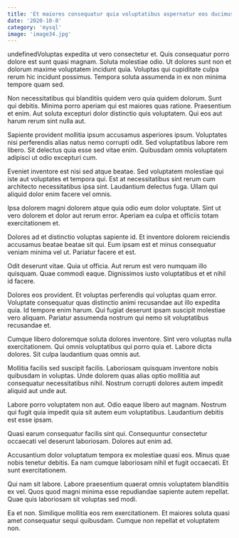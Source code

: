 ```yaml
---
title: 'Et maiores consequatur quia voluptatibus aspernatur eos ducimus nulla voluptatibus.'
date: '2020-10-8'
category: 'mysql'
image: 'image34.jpg'
---
```


undefinedVoluptas expedita ut vero consectetur et. Quis consequatur porro dolore est sunt quasi magnam. Soluta molestiae odio. Ut dolores sunt non et dolorum maxime voluptatem incidunt quia. Voluptas qui cupiditate culpa rerum hic incidunt possimus. Tempora soluta assumenda in ex non minima tempore quam sed.
 Non necessitatibus qui blanditiis quidem vero quia quidem dolorum. Sunt qui debitis. Minima porro aperiam qui est maiores quas ratione. Praesentium et enim. Aut soluta excepturi dolor distinctio quis voluptatem. Qui eos aut harum rerum sint nulla aut.
 Sapiente provident mollitia ipsum accusamus asperiores ipsum. Voluptates nisi perferendis alias natus nemo corrupti odit. Sed voluptatibus labore rem libero. Sit delectus quia esse sed vitae enim. Quibusdam omnis voluptatem adipisci ut odio excepturi cum.

Eveniet inventore est nisi sed atque beatae. Sed voluptatem molestiae qui iste aut voluptates et tempora qui. Est at necessitatibus sint rerum cum architecto necessitatibus ipsa sint. Laudantium delectus fuga. Ullam qui aliquid dolor enim facere vel omnis.
 Ipsa dolorem magni dolorem atque quia odio eum dolor voluptate. Sint ut vero dolorem et dolor aut rerum error. Aperiam ea culpa et officiis totam exercitationem et.
 Dolores ad et distinctio voluptas sapiente id. Et inventore dolorem reiciendis accusamus beatae beatae sit qui. Eum ipsam est et minus consequatur veniam minima vel ut. Pariatur facere et est.

Odit deserunt vitae. Quia ut officia. Aut rerum est vero numquam illo quisquam. Quae commodi eaque. Dignissimos iusto voluptatibus et et nihil id facere.
 Dolores eos provident. Et voluptas perferendis qui voluptas quam error. Voluptate consequatur quas distinctio animi recusandae aut illo expedita quia. Id tempore enim harum. Qui fugiat deserunt ipsam suscipit molestiae vero aliquam. Pariatur assumenda nostrum qui nemo sit voluptatibus recusandae et.
 Cumque libero doloremque soluta dolores inventore. Sint vero voluptas nulla exercitationem. Qui omnis voluptatibus qui porro quia et. Labore dicta dolores. Sit culpa laudantium quas omnis aut.

Mollitia facilis sed suscipit facilis. Laboriosam quisquam inventore nobis quibusdam in voluptas. Unde dolorem quas alias optio mollitia aut consequatur necessitatibus nihil. Nostrum corrupti dolores autem impedit aliquid aut unde aut.
 Labore porro voluptatem non aut. Odio eaque libero aut magnam. Nostrum qui fugit quia impedit quia sit autem eum voluptatibus. Laudantium debitis est esse ipsam.
 Quasi earum consequatur facilis sint qui. Consequuntur consectetur occaecati vel deserunt laboriosam. Dolores aut enim ad.

Accusantium dolor voluptatum tempora ex molestiae quasi eos. Minus quae nobis tenetur debitis. Ea nam cumque laboriosam nihil et fugit occaecati. Et sunt exercitationem.
 Qui nam sit labore. Labore praesentium quaerat omnis voluptatem blanditiis ex vel. Quos quod magni minima esse repudiandae sapiente autem repellat. Quae quis laboriosam sit voluptas sed modi.
 Ea et non. Similique mollitia eos rem exercitationem. Et maiores soluta quasi amet consequatur sequi quibusdam. Cumque non repellat et voluptatem non.


